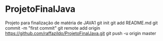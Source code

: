 ProjetoFinalJava
================

Projeto para finalização de matéria de JAVA1
git init
git add README.md
git commit -m "first commit"
git remote add origin https://github.com/raffazildo/ProjetoFinalJava.git
git push -u origin master
